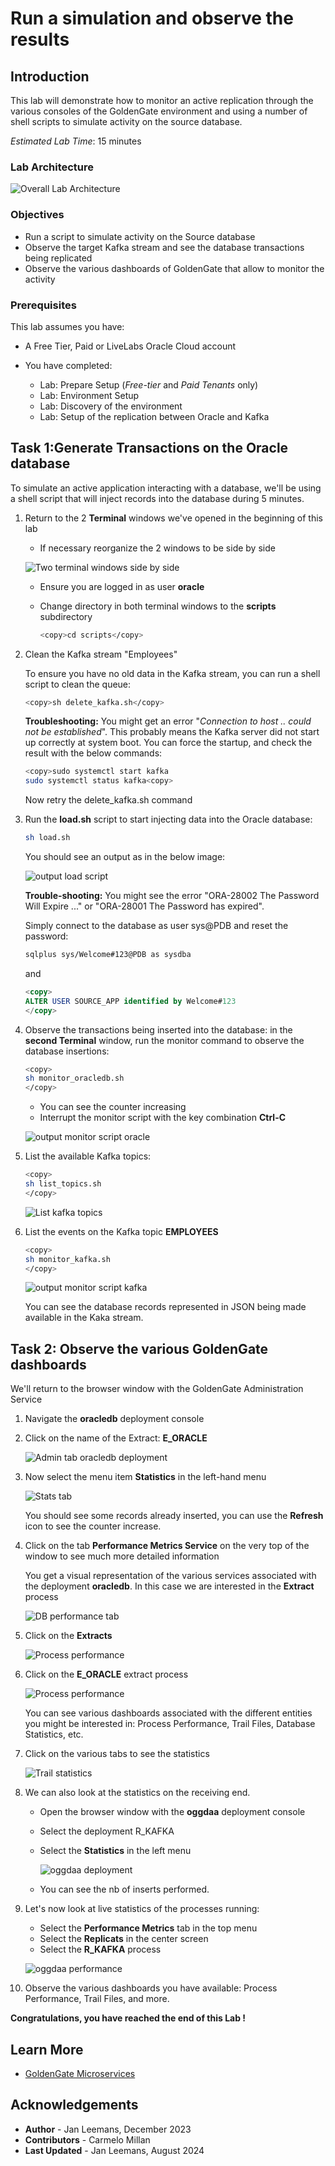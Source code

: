 # Run a simulation and observe the results

## Introduction

This lab will demonstrate how to monitor an active replication through the various consoles of the GoldenGate environment and using a number of shell scripts to simulate activity on the source database.

*Estimated Lab Time*:  15 minutes

### Lab Architecture

  ![Overall Lab Architecture](./../discover/images/gg21c-lab-archi.png " ")

### Objectives

- Run a script to simulate activity on the Source database
- Observe the target Kafka stream and see the database transactions being replicated
- Observe the various dashboards of GoldenGate that allow to monitor the activity

### Prerequisites

This lab assumes you have:

- A Free Tier, Paid or LiveLabs Oracle Cloud account
- You have completed:

  - Lab: Prepare Setup (*Free-tier* and *Paid Tenants* only)
  - Lab: Environment Setup
  - Lab: Discovery of the environment
  - Lab: Setup of the replication between Oracle and Kafka

## Task 1:Generate Transactions on the Oracle database

To simulate an active application interacting with a database, we'll be using a shell script that will inject records into the database during 5 minutes.

1. Return to the 2 **Terminal** windows we've opened in the beginning of this lab

    - If necessary reorganize the 2 windows to be side by side

    ![Two terminal windows side by side](./images/two-shells.png " ")

    - Ensure you are logged in as user **oracle**
    - Change directory in both terminal windows to the **scripts** subdirectory

      ```bash
      <copy>cd scripts</copy>
      ```

2. Clean the Kafka stream "Employees"

    To ensure you have no old data in the Kafka stream, you can run a shell script to clean the queue:

    ```bash
    <copy>sh delete_kafka.sh</copy>
    ```

    **Troubleshooting:** You might get an error "*Connection to host .. could not be established*".  This probably means the Kafka server did not start up correctly at system boot.  You can force the startup, and check the result with the below commands:

    ```bash
    <copy>sudo systemctl start kafka
    sudo systemctl status kafka<copy>
    ```

    Now retry the delete_kafka.sh command

3. Run the **load.sh** script to start injecting data into the Oracle database:

    ```bash
    sh load.sh
    ```

    You should see an output as in the below image:

   ![output load script](./images/load-res.png " ")

   **Trouble-shooting:** You might see the error  "ORA-28002 The Password Will Expire ..." or "ORA-28001 The Password has expired".

   Simply connect to the database as user sys@PDB and reset the password:

    ```bash
    sqlplus sys/Welcome#123@PDB as sysdba
    ```

    and

    ```sql
    <copy>
    ALTER USER SOURCE_APP identified by Welcome#123
    </copy>
    ```

4. Observe the transactions being inserted into the database: in the **second Terminal** window, run the monitor command to observe the database insertions:

      ```bash
      <copy>
      sh monitor_oracledb.sh
      </copy>
      ```

    - You can see the counter increasing
    - Interrupt the monitor script with the key combination **Ctrl-C**

    ![output monitor script oracle](./images/monitor-o.png " ")

5. List the available Kafka topics:

    ```bash
    <copy>
    sh list_topics.sh
    </copy>
    ```

    ![List kafka topics](./images/list-topics.png " ")

6. List the events on the Kafka topic **EMPLOYEES**

    ```bash
    <copy>
    sh monitor_kafka.sh
    </copy>
    ```

    ![output monitor script kafka](./images/list-emp.png " ")

    You can see the database records represented in JSON being made available in the Kaka stream.

## Task 2: Observe the various GoldenGate dashboards

We'll return to the browser window with the GoldenGate Administration Service

1. Navigate the **oracledb** deployment console
2. Click on the name of the Extract: **E_ORACLE**

    ![Admin tab oracledb deployment](./images/extract23.png " ")

3. Now select the menu item **Statistics** in the left-hand menu

    ![Stats tab](./images/db-stats23.png " ")

    You should see some records already inserted, you can use the **Refresh** icon to see the counter increase.

4. Click on the tab **Performance Metrics Service** on the very top of the window to see much more detailed information

    You get a visual representation of the various services associated with the deployment **oracledb**.  In this case we are interested in the **Extract** process

    ![DB performance tab](./images/db-perf23.png " ")

5. Click on the **Extracts**

    ![Process performance](./images/extract-stat23.png " ")

6. Click on the **E_ORACLE** extract process

    ![Process performance](./images/stat-db23.png " ")

    You can see various dashboards associated with the different entities you might be interested in: Process Performance, Trail Files, Database Statistics, etc.

7. Click on the various tabs to see the statistics

    ![Trail statistics](./images/stat-db2-23.png " ")

8. We can also look at the statistics on the receiving end.

    - Open the browser window with the  **oggdaa** deployment console
    - Select the deployment R_KAFKA
    - Select the **Statistics** in the left menu

        ![oggdaa deployment](./images/oggdaa-stat1.png " ")

    - You can see the nb of inserts performed.

9. Let's now look at live statistics of the processes running:
    - Select the **Performance Metrics** tab in the top menu
    - Select the **Replicats** in the center screen
    - Select the **R_KAFKA** process

    ![oggdaa performance](./images/oggdaa-stat2.png " ")

10. Observe the various dashboards you have available: Process Performance, Trail Files, and more.

**Congratulations, you have reached the end of this Lab !**

## Learn More

- [GoldenGate Microservices](https://docs.oracle.com/en/middleware/goldengate/core/19.1/understanding/getting-started-oracle-goldengate.html#GUID-F317FD3B-5078-47BA-A4EC-8A138C36BD59)

## Acknowledgements

- **Author** - Jan Leemans, December 2023
- **Contributors** - Carmelo Millan
- **Last Updated** - Jan Leemans, August 2024
